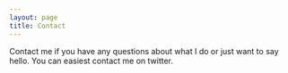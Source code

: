 ```yaml
---
layout: page
title: Contact
---
```


Contact me if you have any questions about what I do or just want to say hello. You can easiest contact me on twitter.